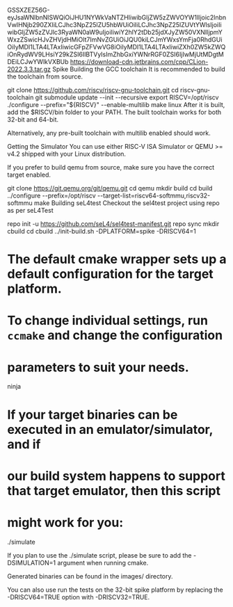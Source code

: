 GSSXZEZ56G-eyJsaWNlbnNlSWQiOiJHU1NYWkVaNTZHIiwibGljZW5zZWVOYW1lIjoic2lnbnVwIHNjb290ZXIiLCJhc3NpZ25lZU5hbWUiOiIiLCJhc3NpZ25lZUVtYWlsIjoiIiwibGljZW5zZVJlc3RyaWN0aW9uIjoiIiwiY2hlY2tDb25jdXJyZW50VXNlIjpmYWxzZSwicHJvZHVjdHMiOlt7ImNvZGUiOiJQU0kiLCJmYWxsYmFja0RhdGUiOiIyMDI1LTA4LTAxIiwicGFpZFVwVG8iOiIyMDI1LTA4LTAxIiwiZXh0ZW5kZWQiOnRydWV9LHsiY29kZSI6IlBTVyIsImZhbGxiYWNrRGF0ZSI6IjIwMjUtMDgtMDEiLCJwYWlkVXBUb
https://download-cdn.jetbrains.com/cpp/CLion-2022.3.3.tar.gz
Spike
Building the GCC toolchain
It is recommended to build the toolchain from source.

 git clone https://github.com/riscv/riscv-gnu-toolchain.git
 cd riscv-gnu-toolchain
 git submodule update --init --recursive
 export RISCV=/opt/riscv
 ./configure --prefix="${RISCV}" --enable-multilib
 make linux
After it is built, add the $RISCV/bin folder to your PATH. The built toolchain works for both 32-bit and 64-bit.

Alternatively, any pre-built toolchain with multilib enabled should work.

Getting the Simulator
You can use either RISC-V ISA Simulator or QEMU >= v4.2 shipped with your Linux distribution.

If you prefer to build qemu from source, make sure you have the correct target enabled.

git clone https://git.qemu.org/git/qemu.git
cd qemu
mkdir build
cd build
../configure --prefix=/opt/riscv --target-list=riscv64-softmmu,riscv32-softmmu
make
Building seL4test
Checkout the sel4test project using repo as per seL4Test

repo init -u https://github.com/seL4/sel4test-manifest.git
repo sync
mkdir cbuild
cd cbuild
../init-build.sh -DPLATFORM=spike -DRISCV64=1
# The default cmake wrapper sets up a default configuration for the target platform.
# To change individual settings, run `ccmake` and change the configuration
# parameters to suit your needs.
ninja
# If your target binaries can be executed in an emulator/simulator, and if
# our build system happens to support that target emulator, then this script
# might work for you:
./simulate

If you plan to use the ./simulate script, please be sure to add the -DSIMULATION=1 argument when running cmake.

Generated binaries can be found in the images/ directory.

You can also use run the tests on the 32-bit spike platform by replacing the -DRISCV64=TRUE option with -DRISCV32=TRUE.
